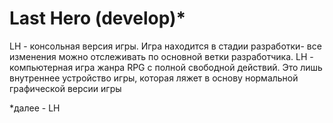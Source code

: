 # Last Hero (develop)*

LH - консольная версия игры. Игра находится в стадии разработки- все изменения можно отслеживать по основной ветки разработчика. 
LH - компьютерная игра жанра RPG с полной свободной действий. Это лишь внутреннее устройство игры, которая ляжет в основу нормальной графической версии игры

*далее - LH
